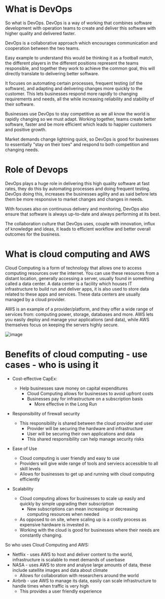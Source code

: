 
# What is DevOps

So what is DevOps. DevOps is a way of working that combines software development with operation teams to create and deliver this software with higher quality and delivered faster.

DevOps is a collaborative approach which encourages communication and cooperation between the two teams.

Easy example to understand this would be thinking it as a football match, the different players in the different positions represent the teams responsible, and together they work to achieve the common goal, this will directly translate to delivering better software.

It focuses on automating certain processes, frequent testing (of the software), and adapting and delivering changes more quickly to the customer. This lets businesses respond more rapidly to changing requirements and needs,
all the while increasing reliability and stability of their software.

Businesses use DevOps to stay competitive as we all know the world is rapidly changing so we must adapt. Working together, teams create better software, faster and be more efficient which leads to happier customers and positive growth.

Market demands change lightning quick, so DevOps is good for businesses to essentially "stay on their toes" and respond to both competition and changing needs.

# Role of Devops

DevOps plays a huge role in delivering this high quality software at fast rates, they do this by automating processes and doing frequent testing. DevOps doing this, increases the businesses agility and as said before lets them be more responsive to market changes and changes in needs.

With focuses also on continuous delivery and monitoring, DevOps also ensure that software is always up-to-date and always performing at its best.

The collaboration culture that DevOps uses, couple with innovation, influx of knowledge and ideas, it leads to efficient workflow and better overall outcomes for the business.

# What is cloud computing and AWS

Cloud Computing is a form of technology that allows one to access computing resources over the internet.
You can use these resources from a distant location, generally accessing a server, usually found in something called a data center. A data center is a facility which houses IT infrastructure to build run and deliver apps, it is also used to store data related to these apps and services. These data centers are usually managed by a cloud provider.

AWS is an example of a provider/platform, and they offer a wide range of services from: computing power, storage, databases and more. AWS lets you easily deploy and manage your applications (and data), while AWS themselves focus on keeping the servers highly secure.

![image](https://user-images.githubusercontent.com/129314018/231513878-1b2631d8-0395-47cf-ab93-6de06fb3fbb6.png)


# Benefits of cloud computing - use cases - who is using it

* Cost-effective CapEx:
  * Help businesses save money on capital expenditures
    * Cloud Computing allows for businesses to avoid upfront costs
    * Businesses pay for infrastructure on a subscription basis
      * More effective in the Long Run
      
* Responsibility of firewall security
  * This responsibility is shared between the cloud provider and user
    * Provider will be securing the hardware and infrastructure
    * User will be securing their own applications and data
     * This shared responsibility can help manage security risks

* Ease of Use
  * Cloud computing is user friendly and easy to use
  * Providers will give wide range of tools and serviecs accessible to all skill levels
  * Allows for businesses to get up and running with cloud computing efficiently

* Scalability
  * Cloud computing allows for businesses to scale up easily and quickly by simple upgrading their subscription
    * New subscriptions can mean increasing or decreasing computing resources when needed
  * As opposed to on site, where scaling up is a costly process as expensive hardware is invested in.
  * Working with the cloud is good for businesses where their needs are constantly changing.


So who uses Cloud Computing and AWS:

* Netflix - uses AWS to host and deliver content to the world, infrastructure is scalable to meet demands of userbase
* NASA - uses AWS to store and analyse large amounts of data, these include satellite images and data about climate
  * Allows for collaboration with researchers around the world
* Airbnb - use AWS to manage its data, easily can scale infrastructure to handle times when traffic is very high
  * This provides a user friendly experience







